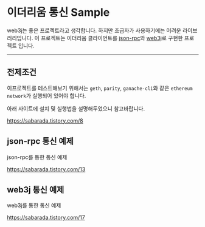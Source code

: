 # 이더리움 통신 Sample

web3j는 좋은 프로젝트라고 생각합니다. 하지만 초급자가 사용하기에는 어려운 라이브러리입니다. 이 프로젝트는 이더리움 클라이언트를 [json-rpc]()와 [web3j]()로 구현한 프로젝트 입니다.

---

## 전제조건

이프로젝트를 테스트해보기 위해서는 `geth`, `parity`, `ganache-cli`와 같은 `ethereum network`가 실행되어 있어야 합니다.

아래 사이트에 설치 및 실행법을 설명해두었으니 참고바랍니다.

https://sabarada.tistory.com/8

## json-rpc 통신 예제

json-rpc를 통한 통신 예제

https://sabarada.tistory.com/13

## web3j 통신 예제

web3j를 통한 통신 예제

https://sabarada.tistory.com/17
